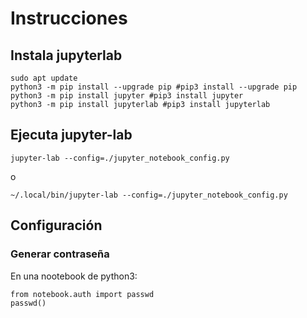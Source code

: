 # Instrucciones
## Instala jupyterlab
```
sudo apt update
python3 -m pip install --upgrade pip #pip3 install --upgrade pip
python3 -m pip install jupyter #pip3 install jupyter
python3 -m pip install jupyterlab #pip3 install jupyterlab
```
## Ejecuta jupyter-lab
```
jupyter-lab --config=./jupyter_notebook_config.py
```
o
```
~/.local/bin/jupyter-lab --config=./jupyter_notebook_config.py
```


## Configuración
### Generar contraseña
En una nootebook de python3:
```
from notebook.auth import passwd
passwd()
```